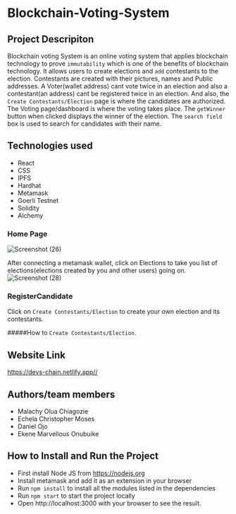 # Blockchain-Voting-System

## Project Descripiton 
Blockchain voting System is an online voting system that applies blockchain technology to prove `immutability` which is one of the benefits of blockchain technology.
It allows users to create elections and `add` contestants to the election. Contestants are created with their pictures, names and Public addresses.
A Voter(wallet address) cant vote twice in an election and also a contestant(an address) cant be registered twice in an election.
And also, the `Create Contestants/Election` page is where the candidates are authorized.
The Voting page/dashboard is where the voting takes place.
 The `getWinner` button when clicked displays the winner of the election.
The `search field` box is used to search for candidates with their name.

## Technologies used
- React
- CSS
- IPFS
- Hardhat
- Metamask
- Goerli Testnet
- Solidity
- Alchemy


### Home Page
![Screenshot (26)](https://user-images.githubusercontent.com/105208823/222961839-bd1ddf1f-477b-441a-a452-8407e9e80787.png)

After connecting a metamask wallet, click on Elections to take you list of elections(elections created by you and other users) going on.
![Screenshot (28)](https://user-images.githubusercontent.com/105208823/222962267-18728725-3a2c-4e28-83a6-1f39d78b5730.png)


### RegisterCandidate
Click on `Create Contestants/Election` to create your own election and its contestants.

#####How to `Create Contestants/Election`.


## Website Link
<https://devs-chain.netlify.app//>


## Authors/team members
- Malachy Olua Chiagozie
- Echela Christopher Moses
- Daniel Ojo
- Ekene Marvellous Onubuike

## How to Install and Run the Project
- First install Node JS from https://nodejs.org
- Install metamask and add it as an extension in your browser
- Run `npm install` to install all the modules listed in the dependencies
- Run `npm start` to start the project locally
- Open http://localhost:3000 with your browser to see the result.
